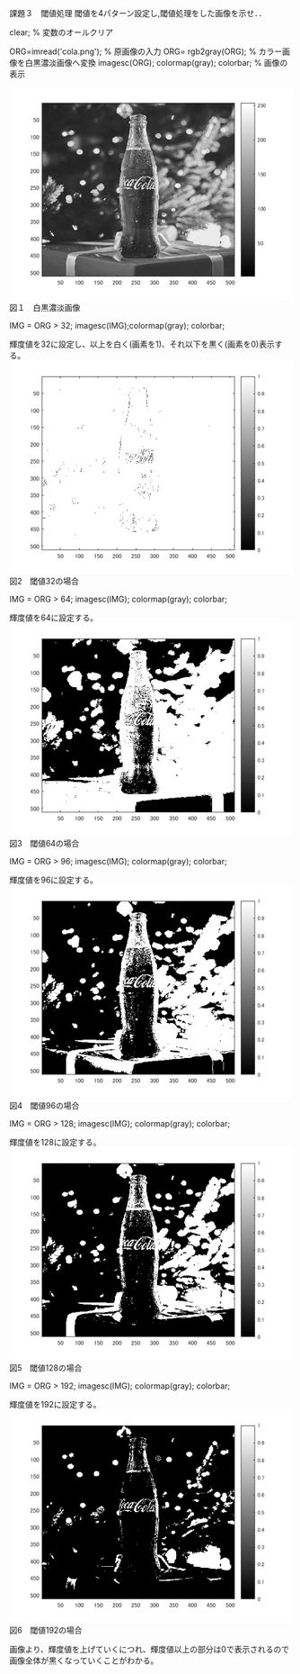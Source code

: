 課題３　閾値処理
閾値を4パターン設定し,閾値処理をした画像を示せ．．

clear; % 変数のオールクリア

ORG=imread('cola.png'); % 原画像の入力
ORG= rgb2gray(ORG); % カラー画像を白黒濃淡画像へ変換
imagesc(ORG); colormap(gray); colorbar; % 画像の表示

![原画像](https://github.com/Algo720/lecture_image_processing-_report/blob/master/image/kadai3_1.png?raw=true)  
図１　白黒濃淡画像

IMG = ORG > 32;
imagesc(IMG);colormap(gray); colorbar;

輝度値を32に設定し、以上を白く(画素を1)、それ以下を黒く(画素を0)表示する。
![原画像](https://github.com/Algo720/lecture_image_processing-_report/blob/master/image/kadai3_2.png?raw=true)  
図2　閾値32の場合

IMG = ORG > 64; 
imagesc(IMG); colormap(gray); colorbar;

輝度値を64に設定する。
![原画像](https://github.com/Algo720/lecture_image_processing-_report/blob/master/image/kadai3_3.png?raw=true)  
図3　閾値64の場合

IMG = ORG > 96;
imagesc(IMG); colormap(gray); colorbar;

輝度値を96に設定する。
![原画像](https://github.com/Algo720/lecture_image_processing-_report/blob/master/image/kadai3_4.png?raw=true)  
図4　閾値96の場合

IMG = ORG > 128;
imagesc(IMG); colormap(gray); colorbar;

輝度値を128に設定する。
![原画像](https://github.com/Algo720/lecture_image_processing-_report/blob/master/image/kadai3_5.png?raw=true)  
図5　閾値128の場合

IMG = ORG > 192;
imagesc(IMG); colormap(gray); colorbar;

輝度値を192に設定する。
![原画像](https://github.com/Algo720/lecture_image_processing-_report/blob/master/image/kadai3_6.png?raw=true)  
図6　閾値192の場合

画像より、輝度値を上げていくにつれ、輝度値以上の部分は0で表示されるので画像全体が黒くなっていくことがわかる。